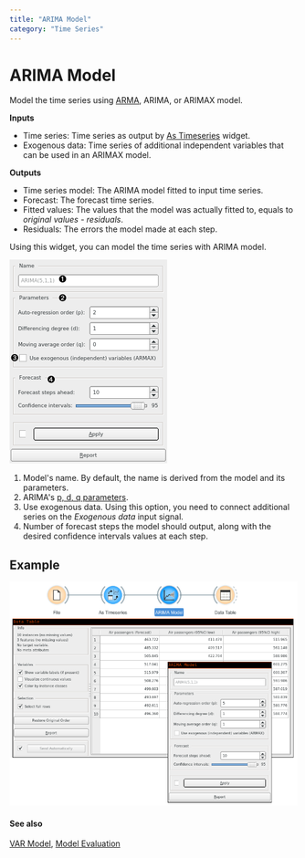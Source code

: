 ```yaml
---
title: "ARIMA Model"
category: "Time Series"
---
```

ARIMA Model
===========

Model the time series using [ARMA](https://en.wikipedia.org/wiki/Autoregressive%E2%80%93moving-average_model), ARIMA, or ARIMAX model.

**Inputs**

- Time series: Time series as output by [As Timeseries](/widget-catalog/time-series/as_timeseries) widget.
- Exogenous data: Time series of additional independent variables that can be used in an ARIMAX model.

**Outputs**

- Time series model: The ARIMA model fitted to input time series.
- Forecast: The forecast time series.
- Fitted values: The values that the model was actually fitted to, equals to *original values - residuals*.
- Residuals: The errors the model made at each step.

Using this widget, you can model the time series with ARIMA model.

![](/widget-catalog/time-series/images/arima-model-stamped.png)

1. Model's name. By default, the name is derived from the model and its parameters.
2. ARIMA's [p, d, q parameters](https://en.wikipedia.org/wiki/Autoregressive_integrated_moving_average).
3. Use exogenous data. Using this option, you need to connect
   additional series on the *Exogenous data* input signal.
4. Number of forecast steps the model should output, along with the desired
   confidence intervals values at each step.

Example
-------

![](/widget-catalog/time-series/images/arima-model-ex1.png)

#### See also

[VAR Model](var.md), [Model Evaluation](/widget-catalog/time-series/model_evaluation_w)
